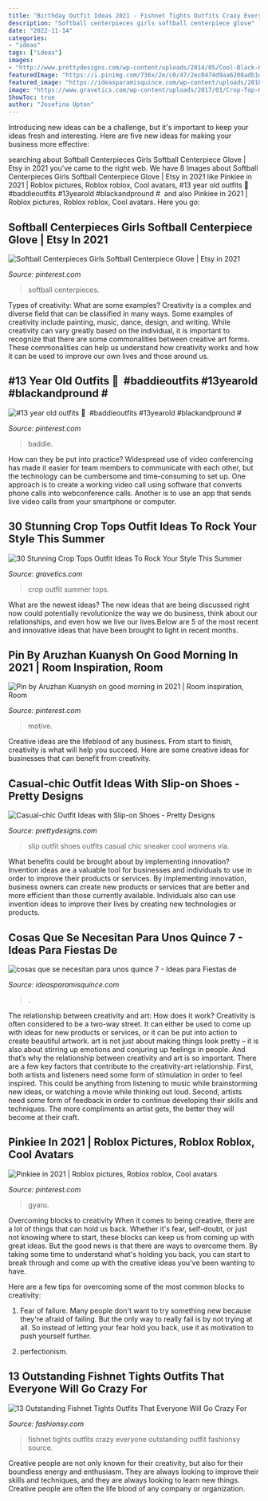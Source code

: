 ```yaml
---
title: "Birthday Outfit Ideas 2021 - Fishnet Tights Outfits Crazy Everyone Outstanding Outfit Fashionsy Source"
description: "Softball centerpieces girls softball centerpiece glove"
date: "2022-11-14"
categories:
- "ideas"
tags: ["ideas"]
images:
- "http://www.prettydesigns.com/wp-content/uploads/2014/05/Cool-Black-Outfit-with-Slip-on-Shoes.jpg"
featuredImage: "https://i.pinimg.com/736x/2e/c0/47/2ec0474d9aa6208adb1d6186ddbca227.jpg"
featured_image: "https://ideasparamisquince.com/wp-content/uploads/2018/08/cosas-que-se-necesitan-para-unos-quince-7.jpg"
image: "https://www.gravetics.com/wp-content/uploads/2017/01/Crop-Top-Outfit-Ideas33.jpg"
ShowToc: true
author: "Josefina Upton"
---
```



Introducing new ideas can be a challenge, but it's important to keep your ideas fresh and interesting. Here are five new ideas for making your business more effective:

	

		
searching about Softball Centerpieces Girls Softball Centerpiece Glove | Etsy in 2021 you've came to the right web. We have 8 Images about Softball Centerpieces Girls Softball Centerpiece Glove | Etsy in 2021 like Pinkiee in 2021 | Roblox pictures, Roblox roblox, Cool avatars, #13 year old outfits 🥴 ️ #baddieoutfits #13yearold #blackandpround # ️ and also Pinkiee in 2021 | Roblox pictures, Roblox roblox, Cool avatars. Here you go:
		
    
## Softball Centerpieces Girls Softball Centerpiece Glove | Etsy In 2021

<img loading=lazy src="https://i.pinimg.com/736x/98/95/d6/9895d65d4a529f12fa6c0679b868b03e.jpg" onerror="this.onerror=null;this.src='https://tse3.mm.bing.net/th?id=OIP.rgisUqsen_OKlcZumJI1HAHaNN&amp;pid=15.1';" alt="Softball Centerpieces Girls Softball Centerpiece Glove | Etsy in 2021">

_Source: pinterest.com_

>softball centerpieces. 

	

Types of creativity: What are some examples?
Creativity is a complex and diverse field that can be classified in many ways. Some examples of creativity include painting, music, dance, design, and writing. While creativity can vary greatly based on the individual, it is important to recognize that there are some commonalities between creative art forms. These commonalities can help us understand how creativity works and how it can be used to improve our own lives and those around us.

    
## #13 Year Old Outfits 🥴 ️ #baddieoutfits #13yearold #blackandpround # ️

<img loading=lazy src="https://i.pinimg.com/736x/57/18/a1/5718a168060643a126af3980a5f51f82.jpg" onerror="this.onerror=null;this.src='https://tse2.mm.bing.net/th?id=OIP.JOCvlzSXuzGn_aLwye8hTAHaJ3&amp;pid=15.1';" alt="#13 year old outfits 🥴 ️ #baddieoutfits #13yearold #blackandpround # ️">

_Source: pinterest.com_

>baddie. 

	

How can they be put into practice?
Widespread use of video conferencing has made it easier for team members to communicate with each other, but the technology can be cumbersome and time-consuming to set up. One approach is to create a working video call using software that converts phone calls into webconference calls. Another is to use an app that sends live video calls from your smartphone or computer.

    
## 30 Stunning Crop Tops Outfit Ideas To Rock Your Style This Summer

<img loading=lazy src="https://www.gravetics.com/wp-content/uploads/2017/01/Crop-Top-Outfit-Ideas33.jpg" onerror="this.onerror=null;this.src='https://tse1.mm.bing.net/th?id=OIP.ZtfXcWHw-4RhVKMnszXkugHaLF&amp;pid=15.1';" alt="30 Stunning Crop Tops Outfit Ideas To Rock Your Style This Summer">

_Source: gravetics.com_

>crop outfit summer tops. 

	

What are the newest ideas?
The new ideas that are being discussed right now could potentially revolutionize the way we do business, think about our relationships, and even how we live our lives.Below are 5 of the most recent and innovative ideas that have been brought to light in recent months.

    
## Pin By Aruzhan Kuanysh On Good Morning In 2021 | Room Inspiration, Room

<img loading=lazy src="https://i.pinimg.com/736x/1e/b8/bb/1eb8bbc3313467780d4ed83aa8cbb5ed.jpg" onerror="this.onerror=null;this.src='https://tse2.mm.bing.net/th?id=OIP.Z7tNDwiRNJm52Q4CcKNGTAHaMm&amp;pid=15.1';" alt="Pin by Aruzhan Kuanysh on good morning in 2021 | Room inspiration, Room">

_Source: pinterest.com_

>motive. 

	

Creative ideas are the lifeblood of any business. From start to finish, creativity is what will help you succeed. Here are some creative ideas for businesses that can benefit from creativity.

    
## Casual-chic Outfit Ideas With Slip-on Shoes - Pretty Designs

<img loading=lazy src="http://www.prettydesigns.com/wp-content/uploads/2014/05/Cool-Black-Outfit-with-Slip-on-Shoes.jpg" onerror="this.onerror=null;this.src='https://tse3.mm.bing.net/th?id=OIP.E6Ktn8S4Ut38oJkoD3VzpAHaK-&amp;pid=15.1';" alt="Casual-chic Outfit Ideas with Slip-on Shoes - Pretty Designs">

_Source: prettydesigns.com_

>slip outfit shoes outfits casual chic sneaker cool womens via. 

	

What benefits could be brought about by implementing innovation?
Invention ideas are a valuable tool for businesses and individuals to use in order to improve their products or services. By implementing innovation, business owners can create new products or services that are better and more efficient than those currently available. Individuals also can use invention ideas to improve their lives by creating new technologies or products.

    
## Cosas Que Se Necesitan Para Unos Quince 7 - Ideas Para Fiestas De

<img loading=lazy src="https://ideasparamisquince.com/wp-content/uploads/2018/08/cosas-que-se-necesitan-para-unos-quince-7.jpg" onerror="this.onerror=null;this.src='https://tse3.mm.bing.net/th?id=OIP.OwBxKNS3ES2mhHZaE4YSiwHaLH&amp;pid=15.1';" alt="cosas que se necesitan para unos quince 7 - Ideas para Fiestas de">

_Source: ideasparamisquince.com_

>. 

	

The relationship between creativity and art: How does it work?
Creativity is often considered to be a two-way street. It can either be used to come up with ideas for new products or services, or it can be put into action to create beautiful artwork. art is not just about making things look pretty – it is also about stirring up emotions and conjuring up feelings in people. And that’s why the relationship between creativity and art is so important.
There are a few key factors that contribute to the creativity-art relationship. First, both artists and listeners need some form of stimulation in order to feel inspired. This could be anything from listening to music while brainstorming new ideas, or watching a movie while thinking out loud. Second, artists need some form of feedback in order to continue developing their skills and techniques. The more compliments an artist gets, the better they will become at their craft.

    
## Pinkiee In 2021 | Roblox Pictures, Roblox Roblox, Cool Avatars

<img loading=lazy src="https://i.pinimg.com/736x/2e/c0/47/2ec0474d9aa6208adb1d6186ddbca227.jpg" onerror="this.onerror=null;this.src='https://tse2.mm.bing.net/th?id=OIP.aEurISryJgBIZBmFqjs66wHaOc&amp;pid=15.1';" alt="Pinkiee in 2021 | Roblox pictures, Roblox roblox, Cool avatars">

_Source: pinterest.com_

>gyaru. 

	

Overcoming blocks to creativity
When it comes to being creative, there are a lot of things that can hold us back. Whether it's fear, self-doubt, or just not knowing where to start, these blocks can keep us from coming up with great ideas.
But the good news is that there are ways to overcome them. By taking some time to understand what's holding you back, you can start to break through and come up with the creative ideas you've been wanting to have.

Here are a few tips for overcoming some of the most common blocks to creativity:

1. Fear of failure. Many people don't want to try something new because they're afraid of failing. But the only way to really fail is by not trying at all. So instead of letting your fear hold you back, use it as motivation to push yourself further.

2. perfectionism.

    
## 13 Outstanding Fishnet Tights Outfits That Everyone Will Go Crazy For

<img loading=lazy src="https://fashionsy.com/wp-content/uploads/2017/04/fishnet-tights-outfit-1-1.jpg" onerror="this.onerror=null;this.src='https://tse3.mm.bing.net/th?id=OIP.k2yI-2Nm89X9ROg0XhcYUgHaLk&amp;pid=15.1';" alt="13 Outstanding Fishnet Tights Outfits That Everyone Will Go Crazy For">

_Source: fashionsy.com_

>fishnet tights outfits crazy everyone outstanding outfit fashionsy source. 

	

Creative people are not only known for their creativity, but also for their boundless energy and enthusiasm. They are always looking to improve their skills and techniques, and they are always looking to learn new things. Creative people are often the life blood of any company or organization.

